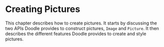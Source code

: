 # Creating Pictures

This chapter describes how to create pictures. It starts by discussing the two APIs Doodle provides to construct pictures, `Image` and `Picture`. It then describes the different features Doodle provides to create and style pictures.
